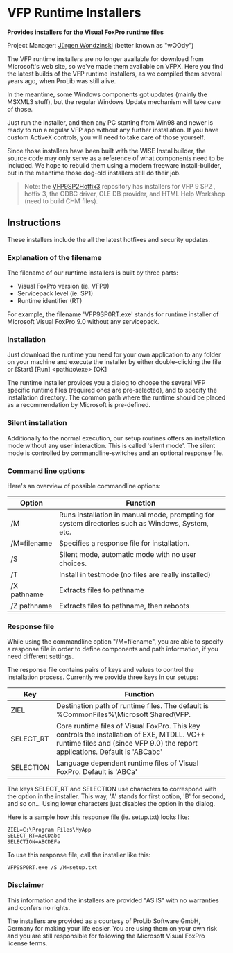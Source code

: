 # VFP Runtime Installers
**Provides installers for the Visual FoxPro runtime files**

Project Manager: [Jürgen Wondzinski](https://github.com/Woody-Soft) (better known as "wOOdy")

The VFP runtime installers are no longer available for download from Microsoft's web site, so we've made them available on VFPX. Here you find the latest builds of the VFP runtime installers, as we compiled them several years ago, when ProLib was still alive.

In the meantime, some Windows components got updates (mainly the MSXML3 stuff), but the regular Windows Update mechanism will take care of those.

Just run the installer, and then any PC starting from Win98 and newer is ready to run a regular VFP app without any further installation. If you have custom ActiveX controls, you will need to take care of those yourself.

Since those installers have been built with the WISE Installbuilder, the source code may only serve as a reference of what components need to be included. We hope to rebuild them using a modern freeware install-builder, but in the meantime those dog-old installers still do their job.

> Note: the [VFP9SP2Hotfix3](https://github.com/VFPX/VFP9SP2Hotfix3) repository has installers for VFP 9 SP2 , hotfix 3, the ODBC driver, OLE DB provider, and HTML Help Workshop (need to build CHM files).

## Instructions

These installers include the all the latest hotfixes and security updates.

### Explanation of the filename

The filename of our runtime installers is built by three parts:

 * Visual FoxPro version (ie. VFP9)
 * Servicepack level (ie. SP1)
 * Runtime identifier (RT)

For example, the filename 'VFP9SP0RT.exe' stands for runtime installer of Microsoft Visual FoxPro 9.0 without any servicepack.

### Installation

Just download the runtime you need for your own application to any folder on your machine and execute the installer by either double-clicking the file or [Start] [Run] <path\to\exe> [OK]

The runtime installer provides you a dialog to choose the several VFP specific runtime files (required ones are pre-selected), and to specify the installation directory. The common path where the runtime should be placed as a recommendation by Microsoft is pre-defined.

### Silent installation
Additionally to the normal execution, our setup routines offers an installation mode without any user interaction. This is called 'silent mode'. The silent mode is controlled by commandline-switches and an optional response file.

### Command line options

Here's an overview of possible commandline options:

| Option | Function |
|--------|----------|
| /M | Runs installation in manual mode, prompting for system directories such as Windows, System, etc. |
| /M=filename | Specifies a response file for installation. |
| /S | Silent mode, automatic mode with no user choices. |
| /T | Install in testmode (no files are really installed) |
| /X pathname | Extracts files to pathname |
| /Z pathname | Extracts files to pathname, then reboots |

### Response file

While using the commandline option "/M=filename", you are able to specify a response file in order to define components and path information, if you need different settings.

The response file contains pairs of keys and values to control the installation process. Currently we provide three keys in our setups:

| Key | Function |
|-----|----------|
| ZIEL | Destination path of runtime files. The default is %CommonFiles%\Microsoft Shared\VFP. |
| SELECT_RT | Core runtime files of Visual FoxPro. This key controls the installation of EXE, MTDLL. VC++ runtime files and (since VFP 9.0) the report applications. Default is 'ABCabc' |
| SELECTION | Language dependent runtime files of Visual FoxPro. Default is 'ABCa' |

The keys SELECT_RT and SELECTION use characters to correspond with the option in the installer. This way, 'A' stands for first option, 'B' for second, and so on... Using lower characters just disables the option in the dialog.

Here is a sample how this response file (ie. setup.txt) looks like:

    ZIEL=C:\Program Files\MyApp
    SELECT_RT=ABCDabc
    SELECTION=ABCDEFa

To use this response file, call the installer like this:

    VFP9SP0RT.exe /S /M=setup.txt

### Disclaimer

This information and the installers are provided "AS IS" with no warranties and confers no rights.

The installers are provided as a courtesy of ProLib Software GmbH, Germany for making your life easier. You are using them on your own risk and you are still responsible for following the Microsoft Visual FoxPro license terms.
